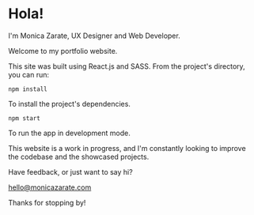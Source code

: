 # Hola!

I'm Monica Zarate, UX Designer and Web Developer.

Welcome to my portfolio website.

This site was built using React.js and SASS. From the project's directory, you can run:

`npm install`

To install the project's dependencies.

`npm start`

To run the app in development mode.

This website is a work in progress, and I'm constantly looking to improve the codebase and the showcased projects.

Have feedback, or just want to say hi?

hello@monicazarate.com

Thanks for stopping by!
